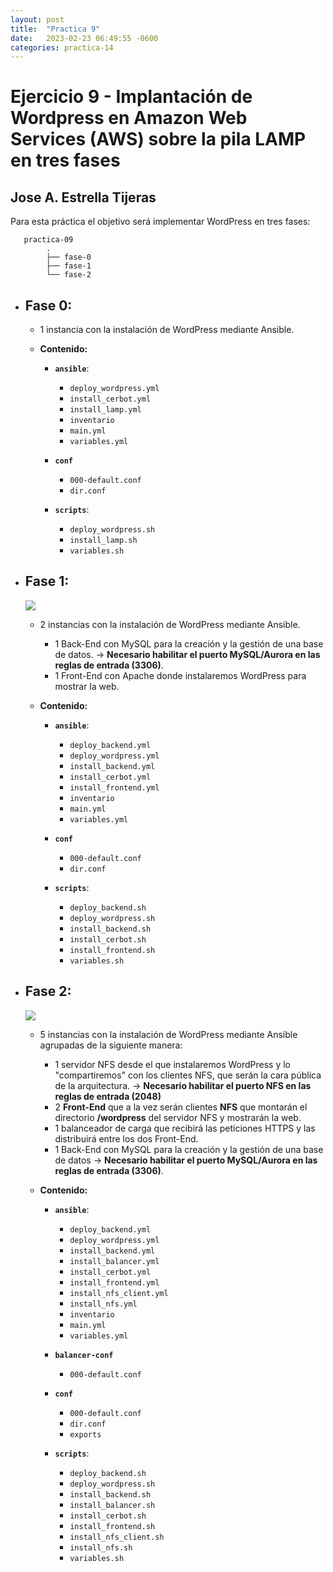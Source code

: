 ```yaml
---
layout: post
title:  "Practica 9"
date:   2023-02-23 06:49:55 -0600
categories: practica-14
---
```


# Ejercicio 9 - Implantación de Wordpress en Amazon Web Services (AWS) sobre la pila LAMP en tres fases

## Jose A. Estrella Tijeras

Para esta práctica el objetivo será implementar WordPress en tres fases:

 ```
    practica-09
         .
         ├── fase-0
         ├── fase-1
         └── fase-2
```

- ## **Fase 0:**
    - 1 instancia con la instalación de WordPress mediante Ansible.
    
    - **Contenido:**

        - **``ansible``**: 
            - ``deploy_wordpress.yml``
            - ``install_cerbot.yml``
            - ``install_lamp.yml``
            - ``inventario``
            - ``main.yml``
            - ``variables.yml``

        - **``conf``**
            - ``000-default.conf``
            - ``dir.conf``
        
        - **``scripts``**:
            - ``deploy_wordpress.sh``
            - ``install_lamp.sh``
            - ``variables.sh``

- ## **Fase 1:**

    ![](https://github.com/ssjosea/practica-09/blob/main/images/arquitectura-pr09-fase01.png)


    - 2 instancias con la instalación de WordPress mediante Ansible.

        - 1 Back-End con MySQL para la creación y la gestión de una base de datos. -> **Necesario habilitar el puerto MySQL/Aurora en las reglas de entrada (3306)**.
        - 1 Front-End con Apache donde instalaremos WordPress para mostrar la web.
    
    - **Contenido:**

        -  **``ansible``**: 
            - ``deploy_backend.yml``
            - ``deploy_wordpress.yml``
            - ``install_backend.yml``
            - ``install_cerbot.yml``
            - ``install_frontend.yml``
            - ``inventario``
            - ``main.yml``
            - ``variables.yml``

        - **``conf``**
            - ``000-default.conf``
            - ``dir.conf``
        
        - **``scripts``**:
            - ``deploy_backend.sh``
            - ``deploy_wordpress.sh``
            - ``install_backend.sh``
            - ``install_cerbot.sh``
            - ``install_frontend.sh``
            - ``variables.sh``
    
 - ## **Fase 2:**

    ![](https://github.com/ssjosea/practica-09/blob/main/images/arquitectura-pr09-fase02.png)


    - 5 instancias con la instalación de WordPress mediante Ansible agrupadas de la siguiente manera:

        - 1 servidor NFS desde el que instalaremos WordPress y lo "compartiremos" con los clientes NFS, que serán la cara pública de la arquitectura. -> **Necesario habilitar el puerto NFS en las reglas de entrada (2048)**
        - 2 **Front-End** que a la vez serán clientes **NFS** que montarán el directorio **/wordpress** del servidor NFS y mostrarán la web.
        - 1 balanceador de carga que recibirá las peticiones HTTPS y las distribuirá entre los dos Front-End.
        - 1 Back-End con MySQL para la creación y la gestión de una base de datos -> **Necesario habilitar el puerto MySQL/Aurora en las reglas de entrada (3306)**.

    - **Contenido:**

        -  **``ansible``**: 
            - ``deploy_backend.yml``
            - ``deploy_wordpress.yml``
            - ``install_backend.yml``
            - ``install_balancer.yml``
            - ``install_cerbot.yml``
            - ``install_frontend.yml``
            - ``install_nfs_client.yml``
            - ``install_nfs.yml``
            - ``inventario``
            - ``main.yml``
            - ``variables.yml``

        - **``balancer-conf``**
            - ``000-default.conf``
        
        - **``conf``**
            - ``000-default.conf``
            - ``dir.conf``
            - ``exports``
        
        - **``scripts``**:
            - ``deploy_backend.sh``
            - ``deploy_wordpress.sh``
            - ``install_backend.sh``
            - ``install_balancer.sh``
            - ``install_cerbot.sh``
            - ``install_frontend.sh``
            - ``install_nfs_client.sh``
            - ``install_nfs.sh``
            - ``variables.sh``
